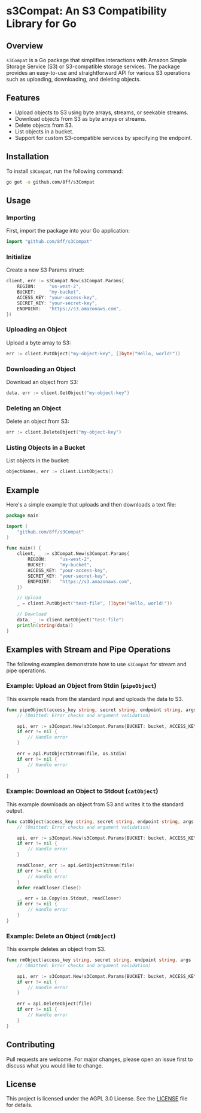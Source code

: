 
# s3Compat: An S3 Compatibility Library for Go

## Overview

`s3Compat` is a Go package that simplifies interactions with Amazon Simple Storage Service (S3) or S3-compatible storage services. The package provides an easy-to-use and straightforward API for various S3 operations such as uploading, downloading, and deleting objects.

## Features

- Upload objects to S3 using byte arrays, streams, or seekable streams.
- Download objects from S3 as byte arrays or streams.
- Delete objects from S3.
- List objects in a bucket.
- Support for custom S3-compatible services by specifying the endpoint.

## Installation

To install `s3Compat`, run the following command:

```bash
go get -u github.com/8ff/s3Compat
```

## Usage

### Importing

First, import the package into your Go application:

```go
import "github.com/8ff/s3Compat"
```

### Initialize

Create a new S3 Params struct:

```go
client, err := s3Compat.New(s3Compat.Params{
    REGION:     "us-west-2",
    BUCKET:     "my-bucket",
    ACCESS_KEY: "your-access-key",
    SECRET_KEY: "your-secret-key",
    ENDPOINT:   "https://s3.amazonaws.com",
})
```

### Uploading an Object

Upload a byte array to S3:

```go
err := client.PutObject("my-object-key", []byte("Hello, world!"))
```

### Downloading an Object

Download an object from S3:

```go
data, err := client.GetObject("my-object-key")
```

### Deleting an Object

Delete an object from S3:

```go
err := client.DeleteObject("my-object-key")
```

### Listing Objects in a Bucket

List objects in the bucket:

```go
objectNames, err := client.ListObjects()
```

## Example

Here's a simple example that uploads and then downloads a text file:

```go
package main

import (
    "github.com/8ff/s3Compat"
)

func main() {
    client, _ := s3Compat.New(s3Compat.Params{
        REGION:     "us-west-2",
        BUCKET:     "my-bucket",
        ACCESS_KEY: "your-access-key",
        SECRET_KEY: "your-secret-key",
        ENDPOINT:   "https://s3.amazonaws.com",
    })

    // Upload
    _ = client.PutObject("test-file", []byte("Hello, world!"))

    // Download
    data, _ := client.GetObject("test-file")
    println(string(data))
}
```

## Examples with Stream and Pipe Operations

The following examples demonstrate how to use `s3Compat` for stream and pipe operations.

### Example: Upload an Object from Stdin (`pipeObject`)

This example reads from the standard input and uploads the data to S3.

```go
func pipeObject(access_key string, secret string, endpoint string, args []string) {
    // (Omitted: Error checks and argument validation)

    api, err := s3Compat.New(s3Compat.Params{BUCKET: bucket, ACCESS_KEY: access_key, SECRET_KEY: secret, ENDPOINT: endpoint})
    if err != nil {
        // Handle error
    }

    err = api.PutObjectStream(file, os.Stdin)
    if err != nil {
        // Handle error
    }
}
```

### Example: Download an Object to Stdout (`catObject`)

This example downloads an object from S3 and writes it to the standard output.

```go
func catObject(access_key string, secret string, endpoint string, args []string) {
    // (Omitted: Error checks and argument validation)

    api, err := s3Compat.New(s3Compat.Params{BUCKET: bucket, ACCESS_KEY: access_key, SECRET_KEY: secret, ENDPOINT: endpoint})
    if err != nil {
        // Handle error
    }

    readCloser, err := api.GetObjectStream(file)
    if err != nil {
        // Handle error
    }
    defer readCloser.Close()

    _, err = io.Copy(os.Stdout, readCloser)
    if err != nil {
        // Handle error
    }
}
```

### Example: Delete an Object (`rmObject`)

This example deletes an object from S3.

```go
func rmObject(access_key string, secret string, endpoint string, args []string) {
    // (Omitted: Error checks and argument validation)

    api, err := s3Compat.New(s3Compat.Params{BUCKET: bucket, ACCESS_KEY: access_key, SECRET_KEY: secret, ENDPOINT: endpoint})
    if err != nil {
        // Handle error
    }

    err = api.DeleteObject(file)
    if err != nil {
        // Handle error
    }
}
```

## Contributing

Pull requests are welcome. For major changes, please open an issue first to discuss what you would like to change.

## License

This project is licensed under the AGPL 3.0 License. See the [LICENSE](LICENSE) file for details.
